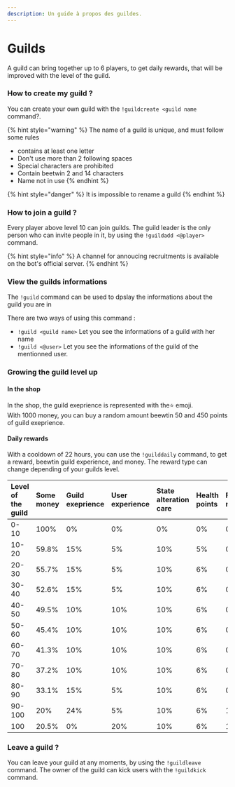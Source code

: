 ```yaml
---
description: Un guide à propos des guildes.
---
```


# Guilds

A guild can bring together up to 6 players, to get daily rewards, that will be improved with the level of the guild.

### How to create my guild ?

You can create your own guild with the `!guildcreate <guild name` command?. 

{% hint style="warning" %}
The name of a guild is unique, and must follow some rules

* contains at least one letter
* Don't use more than 2 following spaces
* Special characters are prohibited
* Contain beetwin 2 and 14 characters
* Name not in use
{% endhint %}

{% hint style="danger" %}
It is impossible to rename a guild
{% endhint %}

### How to join a guild ?

Every player above level 10 can join guilds. The guild leader is the only person who can invite people in it, by using the `!guildadd <@player>` command.

{% hint style="info" %}
A channel for annoucing recruitments is available on the bot's official server.
{% endhint %}

### View the guilds informations

The `!guild` command can be used to dpslay the informations about the guild you are in

There are two ways of using this command :

* `!guild <guild name>` Let you see the informations of a guild with her name
* `!guild <@user>` Let you see the informations of the guild of the mentionned user.

### Growing the guild level up

#### In the shop

In the shop, the guild exeprience is represented with the⭐ emoji.   
With 1000 money, you can buy a random amount beewtin 50 and 450 points of guild exeprience.

####  Daily rewards

With a cooldown of 22 hours, you can use the `!guilddaily` command, to get a reward, beewtin guild experience, and money. The reward type can change depending of your guilds level.

| Level of the guild | Some money | Guild exeprience | User experience  | State alteration care | Health points | Full health regeneration | 350 of money | Badge |
| :--- | :--- | :--- | :--- | :--- | :--- | :--- | :--- | :--- |
| 0-10 | 100% | 0% | 0% | 0% | 0% | 0% | 0% | 0% |
| 10-20 | 59.8% | 15% | 5% | 10% | 5% | 0.2% | 5% | 0% |
| 20-30 | 55.7% | 15% | 5% | 10% | 6% | 0.3% | 8% | 0% |
| 30-40 | 52.6% | 15% | 5% | 10% | 6% | 0.4% | 11% | 0% |
| 40-50 | 49.5% | 10% | 10% | 10% | 6% | 0.5% | 14% | 0% |
| 50-60 | 45.4% | 10% | 10% | 10% | 6% | 0.6% | 17% | 1% |
| 60-70 | 41.3% | 10% | 10% | 10% | 6% | 0.7% | 20% | 2% |
| 70-80 | 37.2% | 10% | 10% | 10% | 6% | 0.8% | 23% | 3% |
| 80-90 | 33.1% | 15% | 5% | 10% | 6% | 0.9% | 26% | 4% |
| 90-100 | 20% | 24% | 5% | 10% | 6% | 1% | 29% | 5% |
| 100 | 20.5% | 0% | 20% | 10% | 6% | 1.5% | 32% | 10% |

### Leave a guild ?

You can leave your guild at any moments, by using the `!guildleave` command. The owner of the guild can kick users with the `!guildkick` command.

